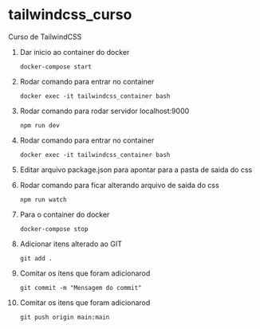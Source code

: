 # tailwindcss_curso

Curso de TailwindCSS

1. Dar inicio ao container do docker

    ```
    docker-compose start
    ```

2. Rodar comando para entrar no container

    ```
    docker exec -it tailwindcss_container bash
    ```

3. Rodar comando para rodar servidor localhost:9000

    ```
    npm run dev
    ```

4. Rodar comando para entrar no container

    ```
    docker exec -it tailwindcss_container bash
    ```

5. Editar arquivo package.json para apontar para a pasta de saida do css

6. Rodar comando para ficar alterando arquivo de saida do css

    ```
    npm run watch
    ```

7. Para o container do docker

    ```
    docker-compose stop
    ```

8. Adicionar itens alterado ao GIT

    ```
    git add .
    ```

9. Comitar os itens que foram adicionarod

    ```
    git commit -m "Mensagem do commit"
    ```

10. Comitar os itens que foram adicionarod
    ```
    git push origin main:main
    ```
